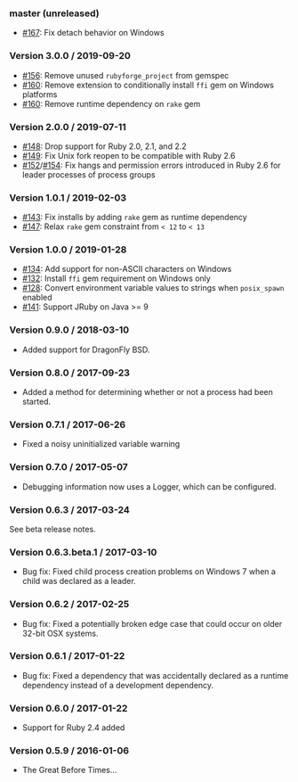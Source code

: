 ### master (unreleased)

* [#167](https://github.com/enkessler/childprocess/pull/167): Fix detach behavior on Windows

### Version 3.0.0 / 2019-09-20

* [#156](https://github.com/enkessler/childprocess/pull/156): Remove unused `rubyforge_project` from gemspec
* [#160](https://github.com/enkessler/childprocess/pull/160): Remove extension to conditionally install `ffi` gem on Windows platforms
* [#160](https://github.com/enkessler/childprocess/pull/160): Remove runtime dependency on `rake` gem

### Version 2.0.0 / 2019-07-11

* [#148](https://github.com/enkessler/childprocess/pull/148): Drop support for Ruby 2.0, 2.1, and 2.2
* [#149](https://github.com/enkessler/childprocess/pull/149): Fix Unix fork reopen to be compatible with Ruby 2.6
* [#152](https://github.com/enkessler/childprocess/pull/152)/[#154](https://github.com/enkessler/childprocess/pull/154): Fix hangs and permission errors introduced in Ruby 2.6 for leader processes of process groups

### Version 1.0.1 / 2019-02-03

* [#143](https://github.com/enkessler/childprocess/pull/144): Fix installs by adding `rake` gem as runtime dependency
* [#147](https://github.com/enkessler/childprocess/pull/147): Relax `rake` gem constraint from `< 12` to `< 13`

### Version 1.0.0 / 2019-01-28

* [#134](https://github.com/enkessler/childprocess/pull/134): Add support for non-ASCII characters on Windows
* [#132](https://github.com/enkessler/childprocess/pull/132): Install `ffi` gem requirement on Windows only
* [#128](https://github.com/enkessler/childprocess/issues/128): Convert environment variable values to strings when `posix_spawn` enabled
* [#141](https://github.com/enkessler/childprocess/pull/141): Support JRuby on Java >= 9

### Version 0.9.0 / 2018-03-10

* Added support for DragonFly BSD.


### Version 0.8.0 / 2017-09-23

* Added a method for determining whether or not a process had been started.


### Version 0.7.1 / 2017-06-26

* Fixed a noisy uninitialized variable warning


### Version 0.7.0 / 2017-05-07

* Debugging information now uses a Logger, which can be configured.


### Version 0.6.3 / 2017-03-24

See beta release notes.


### Version 0.6.3.beta.1 / 2017-03-10

* Bug fix: Fixed child process creation problems on Windows 7 when a child was declared as a leader.


### Version 0.6.2 / 2017-02-25

* Bug fix: Fixed a potentially broken edge case that could occur on older 32-bit OSX systems.


### Version 0.6.1 / 2017-01-22

* Bug fix: Fixed a dependency that was accidentally declared as a runtime
  dependency instead of a development dependency.


### Version 0.6.0 / 2017-01-22

* Support for Ruby 2.4 added


### Version 0.5.9 / 2016-01-06

* The Great Before Times...
